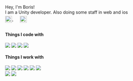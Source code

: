 <p>
Hey, I'm Boris!
<br/>
I am a Unity developer. Also doing some staff in web and ios
</p>

<p style="margin: -10px 0 30px">
  <a href="https://github.com/octopbp" target="_blank" style='margin-right:10px'>
    <img width="22" height="22" align="center" src="https://unpkg.com/simple-icons@v4/icons/github.svg" alt="github" />
  </a>
  &nbsp;&nbsp;
  <a href="https://t.me/octopbp" target="_blank" style='margin-right:10px'>
    <img width="22" height="22" align="center" src="https://simpleicons.org/icons/telegram.svg" alt="email" />
  </a>
</p>

<h4>Things I code with</h4>
<p>
  <img src="https://img.shields.io/badge/C%23-38108D?logo=csharp&logoColor=white" />
  <img src="https://img.shields.io/badge/TypeScript-007ACC?logo=typescript&logoColor=white" />
  <img src="https://img.shields.io/badge/Swift-F05138?logo=swift&logoColor=white" />
  <img src="https://img.shields.io/badge/JavaScript-323330?logo=javascript&logoColor=F7DF1E" />
</p>

<h4>Things I work with</h4>
<p>
  <img src="https://img.shields.io/badge/Unity-000000?logo=unity&logoColor=white" />
  <img src="https://img.shields.io/badge/React-20232A?logo=react&logoColor=61DAFB" />
  <img src="https://img.shields.io/badge/-NestJs-ea2845?logo=nestjs&logoColor=white" />
  <img src="https://img.shields.io/badge/Prisma-2D3748?logo=prisma&logoColor=white" />
  <img src="https://img.shields.io/badge/Postgres-316192?logo=postgresql&logoColor=white" />
  <img src="https://img.shields.io/badge/MongoDB-4EA94B?logo=mongodb&logoColor=white" />
  <br/>
  <img src="https://img.shields.io/badge/Notion-FFFFFF?logo=notion&logoColor=black" />
  <img src="https://img.shields.io/badge/Photoshop-081E34?logo=adobephotoshop&logoColor=white" />
</p>
